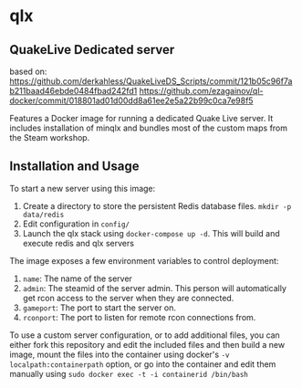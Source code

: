 # qlx

## QuakeLive Dedicated server

based on:
https://github.com/derkahless/QuakeLiveDS_Scripts/commit/121b05c96f7ab211baad46ebde0484fbad242fd1
https://github.com/ezagainov/ql-docker/commit/018801ad01d00dd8a61ee2e5a22b99c0ca7e98f5

Features a Docker image for running a dedicated Quake Live server.  It includes installation of minqlx and bundles most of the custom maps from the Steam workshop.

## Installation and Usage

To start a new server using this image:

1. Create a directory to store the persistent Redis database files. `mkdir -p data/redis`
2. Edit configuration in `config/`
3. Launch the qlx stack using `docker-compose up -d`. This will build and execute redis and qlx servers

The image exposes a few environment variables to control deployment:

1. `name`: The name of the server
2. `admin`: The steamid of the server admin.  This person will automatically get rcon access to the server when they are connected.
3. `gameport`: The port to start the server on.
4. `rconport`: The port to listen for remote rcon connections from.

To use a custom server configuration, or to add additional files, you can either fork this repository and edit the included files and then build a new image, mount the files into the container using docker's `-v localpath:containerpath` option, or go into the container and edit them manually using `sudo docker exec -t -i containerid /bin/bash`

